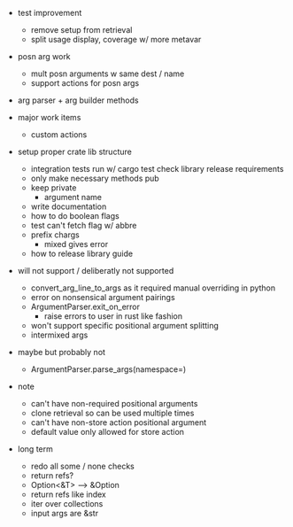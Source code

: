 - test improvement
    - remove setup from retrieval 
    - split usage display, coverage w/ more metavar
- posn arg work
    - mult posn arguments w same dest / name
    - support actions for posn args
- arg parser + arg builder methods
- major work items
    - custom actions
- setup proper crate lib structure
    - integration tests run w/ cargo test
     check library release requirements
    - only make necessary methods pub
    - keep private
        - argument name
    - write documentation
    - how to do boolean flags
    - test can't fetch flag w/ abbre
    - prefix chargs
        - mixed gives error
    - how to release library guide

- will not support / deliberatly not supported
    - convert_arg_line_to_args as it required manual overriding in python
    - error on nonsensical argument pairings
    - ArgumentParser.exit_on_error
        - raise errors to user in rust like fashion
    - won't support specific positional argument splitting 
    - intermixed args

- maybe but probably not
    - ArgumentParser.parse_args(namespace=)

- note
    - can't have non-required positional arguments
    - clone retrieval so can be used multiple times
    - can't have non-store action positional argument 
    - default value only allowed for store action

- long term
    - redo all some / none checks
    - return refs?
    - Option<&T> --> &Option<T>
    - return refs like index
    - iter over collections
    - input args are &str